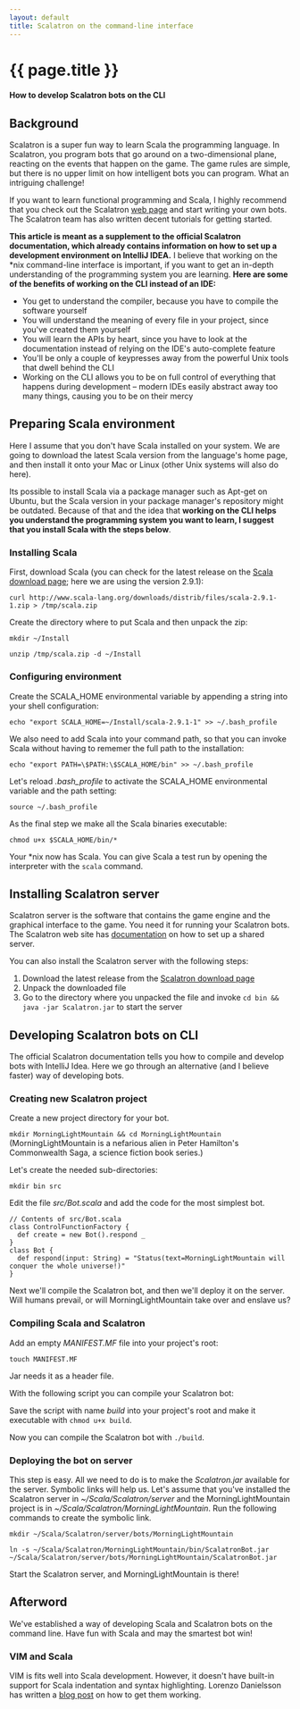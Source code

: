 ```yaml
---
layout: default
title: Scalatron on the command-line interface
---
```

# {{ page.title }}

#### How to develop Scalatron bots on the CLI

## Background

Scalatron is a super fun way to learn Scala the programming language. In Scalatron, you program bots that go around on a two-dimensional plane, reacting on the events that happen on the game. The game rules are simple, but there is no upper limit on how intelligent bots you can program. What an intriguing challenge!

If you want to learn functional programming and Scala, I highly recommend that you check out the Scalatron [web page](http://scalatron.wordpress.com) and start writing your own bots. The Scalatron team has also written decent tutorials for getting started.

**This article is meant as a supplement to the official Scalatron documentation, which already contains information on how to set up a development environment on IntelliJ IDEA.** I believe that working on the \*nix command-line interface is important, if you want to get an in-depth understanding of the programming system you are learning. **Here are some of the benefits of working on the CLI instead of an IDE:**

* You get to understand the compiler, because you have to compile the software yourself
* You will understand the meaning of every file in your project, since you've created them yourself
* You will learn the APIs by heart, since you have to look at the documentation instead of relying on the IDE's auto-complete feature
* You'll be only a couple of keypresses away from the powerful Unix tools that dwell behind the CLI
* Working on the CLI allows you to be on full control of everything that happens during development – modern IDEs easily abstract away too many things, causing you to be on their mercy

## Preparing Scala environment

Here I assume that you don't have Scala installed on your system. We are going to download the latest Scala version from the language's home page, and then install it onto your Mac or Linux (other Unix systems will also do here). 

Its possible to install Scala via a package manager such as Apt-get on Ubuntu, but the Scala version in your package manager's repository might be outdated. Because of that and the idea that **working on the CLI helps you understand the programming system you want to learn, I suggest that you install Scala with the steps below**.

### Installing Scala

First, download Scala (you can check for the latest release on the [Scala download page](http://www.scala-lang.org/downloads); here we are using the version 2.9.1):

`curl http://www.scala-lang.org/downloads/distrib/files/scala-2.9.1-1.zip > /tmp/scala.zip`

Create the directory where to put Scala and then unpack the zip:

`mkdir ~/Install`

`unzip /tmp/scala.zip -d ~/Install`

### Configuring environment

Create the SCALA\_HOME environmental variable by appending a string into your shell configuration:

`echo "export SCALA_HOME=~/Install/scala-2.9.1-1" >> ~/.bash_profile`

We also need to add Scala into your command path, so that you can invoke Scala without having to rememer the full path to the installation:

`echo "export PATH=\$PATH:\$SCALA_HOME/bin" >> ~/.bash_profile`

Let's reload *.bash_profile* to activate the SCALA\_HOME environmental variable and the path setting:

`source ~/.bash_profile`

As the final step we make all the Scala binaries executable:

`chmod u+x $SCALA_HOME/bin/*`

Your \*nix now has Scala. You can give Scala a test run by opening the interpreter with the `scala` command.

## Installing Scalatron server

Scalatron server is the software that contains the game engine and the graphical interface to the game. You need it for running your Scalatron bots. The Scalatron web site has [documentation](http://scalatron.wordpress.com/download) on how to set up a shared server.

You can also install the Scalatron server with the following steps:

1. Download the latest release from the [Scalatron download page](http://scalatron.wordpress.com/download)
2. Unpack the downloaded file
3. Go to the directory where you unpacked the file and invoke `cd bin && java -jar Scalatron.jar` to start the server

## Developing Scalatron bots on CLI

The official Scalatron documentation tells you how to compile and develop bots with IntelliJ Idea. Here we go through an alternative (and I believe faster) way of developing bots.

### Creating new Scalatron project
Create a new project directory for your bot.

`mkdir MorningLightMountain && cd MorningLightMountain` (MorningLightMountain is a nefarious alien in Peter Hamilton's Commonwealth Saga, a science fiction book series.)

Let's create the needed sub-directories:

`mkdir bin src`

Edit the file *src/Bot.scala* and add the code for the most simplest bot.

<pre><code>// Contents of src/Bot.scala
class ControlFunctionFactory {
  def create = new Bot().respond _
}
class Bot {
  def respond(input: String) = "Status(text=MorningLightMountain will conquer the whole universe!)"
}</code></pre>

Next we'll compile the Scalatron bot, and then we'll deploy it on the server. Will humans prevail, or will MorningLightMountain take over and enslave us?

### Compiling Scala and Scalatron

Add an empty *MANIFEST.MF* file into your project's root: 

`touch MANIFEST.MF` 

Jar needs it as a header file.

With the following script you can compile your Scalatron bot:

<script src="https://gist.github.com/2276912.js"> </script>

Save the script with name *build* into your project's root and make it executable with `chmod u+x build`.

Now you can compile the Scalatron bot with `./build`.

### Deploying the bot on server

This step is easy. All we need to do is to make the *Scalatron.jar* available for the server. Symbolic links will help us. Let's assume that you've installed the Scalatron server in *~/Scala/Scalatron/server* and the MorningLightMountain project is in *~/Scala/Scalatron/MorningLightMountain*. Run the following commands to create the symbolic link.

`mkdir ~/Scala/Scalatron/server/bots/MorningLightMountain`

`ln -s ~/Scala/Scalatron/MorningLightMountain/bin/ScalatronBot.jar ~/Scala/Scalatron/server/bots/MorningLightMountain/ScalatronBot.jar`

Start the Scalatron server, and MorningLightMountain is there!

## Afterword

We've established a way of developing Scala and Scalatron bots on the command line. Have fun with Scala and may the smartest bot win!

### VIM and Scala

VIM is fits well into Scala development. However, it doesn't have built-in support for Scala indentation and syntax highlighting. Lorenzo Danielsson has written a [blog post](http://lorenzod8n.wordpress.com/2008/01/11/getting-scala-syntax-hightlighting-to-work-in-vim) on how to get them working.

